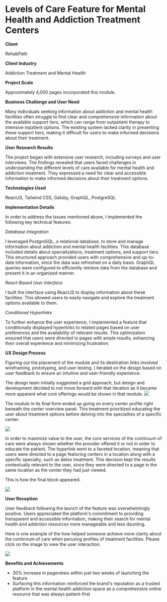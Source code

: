 # Levels of Care Feature for Mental Health and Addiction Treatment Centers

<b>Client</b>

RehabPath

<b>Client Industry</b>

Addiction Treatment and Mental Health

<b>Project Scale</b>

Approximately 4,000 pages incorporated this module.

<b>Business Challenge and User Need</b>

Many individuals seeking information about addiction and mental health facilities often struggle to find clear and comprehensive information about the available support tiers, which can range from outpatient therapy to intensive inpatient options. The existing system lacked clarity in presenting these support tiers, making it difficult for users to make informed decisions about their treatment.

<b>User Research Results</b>

The project began with extensive user research, including surveys and user interviews. The findings revealed that users faced challenges in understanding the different levels of care available for mental health and addiction treatment. They expressed a need for clear and accessible information to make informed decisions about their treatment options.

<b>Technologies Used</b>

ReactJS, Tailwind CSS, Gatsby, GraphQL, PostgreSQL

<b>Implementation Details</b>

In order to address the issues mentioned above, I implemented the following key technical features:

*Database Integration*

I leveraged PostgreSQL, a relational database, to store and manage information about addiction and mental health facilities. This database included details about specializations, treatment options, and support tiers. This structured approach provided users with comprehensive and up-to-date information, since the data was refreshed on a daily basis. GraphQL queries were configured to efficiently retrieve data from the database and present it in an organized manner.

*React-Based User Interface*

I built the interface using ReactJS to display information about these facilities. This allowed users to easily navigate and explore the treatment options available to them. 

*Conditional Hyperlinks*

To further enhance the user experience, I implemented a feature that conditionally displayed hyperlinks to related pages based on user preferences and the availability of relevant results. This optimization ensured that users were directed to pages with ample results, enhancing their overall experience and minimizing frustration. 

<b>UX Design Process</b>

Figuring out the placement of the module and its destination links involved wireframing, prototyping, and user testing. I iterated on the design based on user feedback to ensure an intuitive and user-friendly experience.

The design team initially suggested a grid approach, but design and development decided to not move forward with that iteration as it became more apparent what core offerings would be shown in that module.
<img src="https://i.imgur.com/JfzY8PS.png">

The module in its final form ended up going on every center profile right beneath the center overview panel. This treatment prioritized educating the user about treatment options before delving into the specialties of a specific center.

<img src="https://i.imgur.com/GJSVieA.png"/>

In order to maximize value to the user, the core services of the continuum of care were always shown whether the provider offered it or not in order to educate the patient. The hyperlink went to a faceted location, meaning that users were directed to a page featuring centers in a location along with a specific specialty, such as detox treatment. This decision kept the results contextually relevant to the user, since they were directed to a page in the same location as the center they had just viewed.

This is how the final block appeared.


<img src="https://i.imgur.com/6PtX7Nh.png"/>


<b>User Reception</b>

User feedback following the launch of the feature was overwhelmingly positive. Users appreciated the platform's commitment to providing transparent and accessible information, making their search for mental health and addiction resources more manageable and less daunting.

Here is one example of the how helped someone achieve more clarity about the continnum of care when perusing profiles of treatment facilities. Please click on the image to view the user interaction.

<a href="https://drive.google.com/file/d/1sCRUGweHWsJYjoLGQ0c186nQ_8ylOK9y/view?usp=sharing" title="Levels of Care Module"><img src="https://i.imgur.com/6vbFpC8.png"/></a>


<b>Benefits and Achievements</b>

- 30% increase in pageviews within just two weeks of launching the feature
- Surfacing this information reinforced the brand's reputation as a trusted platform in the mental health addiction space as a comprehensive online resource that was always patient-first
